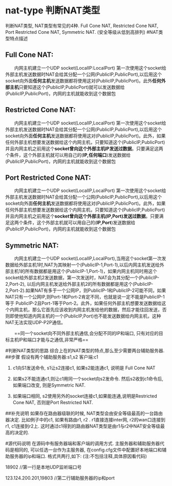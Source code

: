 # nat-type 判断NAT类型
判断NAT类型, NAT类型有常见的4种. Full Cone NAT, Restricted Cone NAT, Port Restricted Cone NAT, Symmetric NAT. (安全等级从低到高排列)
#NAT类型特点描述
## **Full Cone NAT**:  
&ensp;&ensp;&ensp;&ensp;内网主机建立一个UDP socket(LocalIP:LocalPort) 第一次使用这个socket给外部主机发送数据时NAT会给其分配一个公网(PublicIP,PublicPort),以后用这个socket向外面**任何主机**发送数据都将使用这对(PublicIP,PublicPort)。此外**任何外部主机**只要知道这个(PublicIP,PublicPort)就可以发送数据给(PublicIP,PublicPort)，内网的主机就能收到这个数据包 
   
## **Restricted Cone NAT**: 
&ensp;&ensp;&ensp;&ensp;内网主机建立一个UDP socket(LocalIP,LocalPort) 第一次使用这个socket给外部主机发送数据时NAT会给其分配一个公网(PublicIP,PublicPort),以后用这个socket向外面**任何主机**发送数据都将使用这对(PublicIP,PublicPort)。此外，如果任何外部主机想要发送数据给这个内网主机，只要知道这个(PublicIP,PublicPort)并且内网主机之前用这个**socket曾向这个外部主机IP发送过数据**。只要满足这两个条件，这个外部主机就可以用自己的(**IP,任何端口**)发送数据给(PublicIP,PublicPort)，内网的主机就能收到这个数据包 
   
## **Port Restricted Cone NAT**:

&ensp;&ensp;&ensp;&ensp;内网主机建立一个UDP socket(LocalIP,LocalPort) 第一次使用这个socket给外部主机发送数据时NAT会给其分配一个公网(PublicIP,PublicPort),以后用这个socket向外面**任何主机**发送数据都将使用这对(PublicIP,PublicPort)。此外，如果任何外部主机想要发送数据给这个内网主机，只要知道这个(PublicIP,PublicPort)并且内网主机之前用这个**socket曾向这个外部主机(IP,Port)发送过数据**。只要满足这两个条件，这个外部主机就可以用自己的(**IP,Port**)发送数据给(PublicIP,PublicPort)，内网的主机就能收到这个数据包 
    
    
## **Symmetric NAT**: 
&ensp;&ensp;&ensp;&ensp;内网主机建立一个UDP socket(LocalIP,LocalPort),当用这个socket第一次发数据给外部主机1时,NAT为其映射一个(PublicIP-1,Port-1),以后内网主机发送给外部主机1的所有数据都是用这个(PublicIP-1,Port-1)，如果内网主机同时用这个socket给外部主机2发送数据，第一次发送时，NAT会为其分配一个(PublicIP-2,Port-2), 以后内网主机发送给外部主机2的所有数据都是用这个(PublicIP-2,Port-2).如果NAT有多于一个公网IP，则PublicIP-1和PublicIP-2可能不同，如果NAT只有一个公网IP,则Port-1和Port-2肯定不同，也就是说一定不能是PublicIP-1等于 PublicIP-2且Port-1等于Port-2。此外，如果任何外部主机想要发送数据给这个内网主机，那么它首先应该收到内网主机发给他的数据，然后才能往回发送，否则即使他知道内网主机的一个(PublicIP,Port)也不能发送数据给内网主机，这种NAT无法实现UDP-P2P通信。

&ensp;&ensp;&ensp;&ensp;==同一个socket向不同外部主机通信,会分配不同的IP和端口, 只有对应的目标主机IP和端口才能与之通信,非常严格==

#判断NAT类型的思路
综合上在的NAT类型的特点,那么至少需要两台辅助服务器.
##步骤
假设有两个辅助服务器:s1,s2
客户端:c1

1.  c1向S1发送命令, s1让s2连接c1, 如果s2能连通c1, 说明是 Full Cone NAT

2.  如果s2不能连通c1,则让c1用同一个socket向s2发命令. 然后s2收到c1命令后, 如果端口改变, 则是Symmetric NAT.  

3.  如果端口相同, s2使用另外的socket连接c1,如果能连通,说明是Restricted Cone NAT, 否则是Port Restricted NAT.

##补充说明
如果存在路由器级联的时候, NAT类型会由安全等级最高的一台路由器决定.
比如例子中的c1, 如果有路由r1, r2  . r1直接连接inter网, r2的wan口连接到r1, c1连接到r2上.  这时通过c1得到的路由器NAT类型是由r1与r2中NAT安全等级最高的决定的.

#源代码说明
在源码中有服务器端和客户端的调用方式. 主服务器和辅助服务器代码是相同的, 可以任选一台作为主服务器, 在config.cfg文件中配置好本地端口和辅助服务器的ip和端口. 格式共两行,如下: (注:不包括注释,具体原因看代码)

18902 //第一行是本地UDP监听端口号

123.124.200.201,19803 //第二行辅助服务器的ip和port

